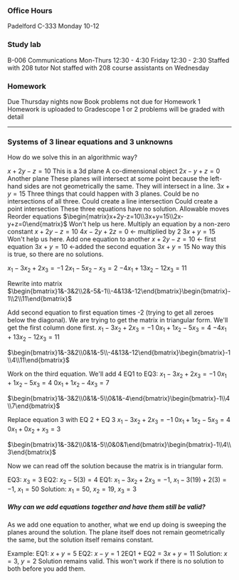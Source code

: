 ### Office Hours
Padelford C-333
Monday 10-12

### Study lab
B-006 Communications
Mon-Thurs 12:30 - 4:30
Friday 12:30 - 2:30
Staffed with 208 tutor
Not staffed with 208 course assistants on Wednesday

### Homework
Due Thursday nights now
Book problems not due for Homework 1
Homework is uploaded to Gradescope
1 or 2 problems will be graded with detail

---
### Systems of 3 linear equations and 3 unknowns
How do we solve this in an algorithmic way?

$x+2y-z=10$
	This is a 3d plane
	A co-dimensional object
$2x-y+z=0$
	Another plane
	These planes will intersect at some point because the left-hand sides are not geometrically the same.
	They will intersect in a line.
$3x+y=15$
	Three things that could happen with 3 planes.
	Could be no intersections of all three.
	Could create a line intersection
	Could create a point intersection
	These three equations have no solution.
Allowable moves
	Reorder equations
		$\begin{matrix}x+2y-z=10\\3x+y=15\\2x-y+z=0\end{matrix}$
		Won't help us here.
	Multiply an equation by a non-zero constant
		$x+2y-z=10$
		$4x-2y+2z=0$ <- multiplied by 2
		$3x+y=15$
		Won't help us here.
	Add one equation to another
		$x+2y-z=10$ <- first equation
		$3x+y=10$ <-added the second equation
		$3x+y=15$
		No way this is true, so there are no solutions.

$x_{1}-3x_{2}+2x_{3}=-1$
$2x_{1}-5x_{2}-x_{3}=2$
$-4x_{1}+13x_{2}-12x_{3}=11$

Rewrite into matrix
$\begin{bmatrix}1&-3&2\\2&-5&-1\\-4&13&-12\end{bmatrix}\begin{bmatrix}-1\\2\\11\end{bmatrix}$

Add second equation to first equation times -2 (trying to get all zeroes below the diagonal). We are trying to get the matrix in triangular form. We'll get the first column done first.
$x_{1}-3x_{2}+2x_{3}=-1$
$0x_{1}+1x_{2}-5x_{3}=4$
$-4x_{1}+13x_{2}-12x_{3}=11$

$\begin{bmatrix}1&-3&2\\0&1&-5\\-4&13&-12\end{bmatrix}\begin{bmatrix}-1\\4\\11\end{bmatrix}$

Work on the third equation. We'll add 4 EQ1 to EQ3:
$x_{1}-3x_{2}+2x_{3}=-1$
$0x_{1}+1x_{2}-5x_{3}=4$
$0x_{1}+1x_{2}-4x_{3}=7$

$\begin{bmatrix}1&-3&2\\0&1&-5\\0&1&-4\end{bmatrix}\begin{bmatrix}-1\\4\\7\end{bmatrix}$

Replace equation 3 with EQ 2 + EQ 3
$x_{1}-3x_{2}+2x_{3}=-1$
$0x_{1}+1x_{2}-5x_{3}=4$
$0x_{1}+0x_{2}+x_{3}=3$

$\begin{bmatrix}1&-3&2\\0&1&-5\\0&0&1\end{bmatrix}\begin{bmatrix}-1\\4\\3\end{bmatrix}$

Now we can read off the solution because the matrix is in triangular form.

EQ3: $x_{3}=3$
EQ2: $x_{2}-5(3)=4$
EQ1: $x_{1}-3x_{2}+2x_{3}=-1$, $x_{1}-3(19)+2(3)=-1$, $x_{1}=50$
Solution: $x_{1}=50$, $x_{2}=19$, $x_{3}=3$

##### Why can we add equations together and have them still be valid?
As we add one equation to another, what we end up doing is sweeping the planes around the solution. The plane itself does not remain geometrically the same, but the solution itself remains constant.

Example:
EQ1: $x+y=5$
EQ2: $x-y=1$
2EQ1 + EQ2 = $3x+y=11$
Solution:
$x=3$, $y=2$
Solution remains valid.
This won't work if there is no solution to both before you add them.
